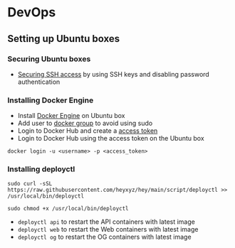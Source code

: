 # DevOps

## Setting up Ubuntu boxes

### Securing Ubuntu boxes

- [Securing SSH access](https://www.digitalocean.com/community/tutorials/how-to-configure-ssh-key-based-authentication-on-a-linux-server) by using SSH keys and disabling password authentication

### Installing Docker Engine

- Install [Docker Engine](https://docs.docker.com/engine/installation) on Ubuntu box
- Add user to [docker group](https://docs.docker.com/engine/install/linux-postinstall/) to avoid using sudo
- Login to Docker Hub and create a [access token](https://hub.docker.com/settings/security?generateToken=true)
- Login to Docker Hub using the access token on the Ubuntu box
```
docker login -u <username> -p <access_token>
```

### Installing deployctl

```
sudo curl -sSL https://raw.githubusercontent.com/heyxyz/hey/main/script/deployctl >> /usr/local/bin/deployctl
```
```
sudo chmod +x /usr/local/bin/deployctl
```
- `deployctl api` to restart the API containers with latest image
- `deployctl web` to restart the Web containers with latest image
- `deployctl og` to restart the OG containers with latest image
